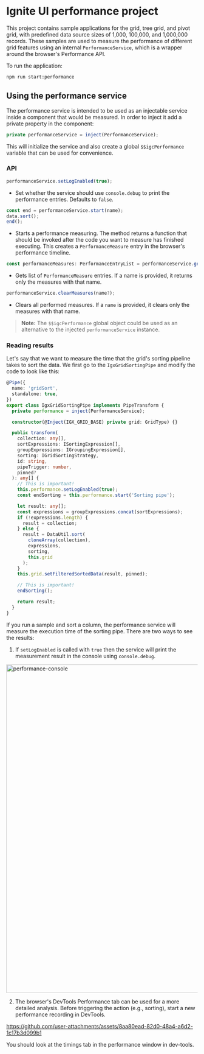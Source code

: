 # Ignite UI performance project

This project contains sample applications for the grid, tree grid, and pivot grid, with predefined data source sizes of 1,000, 100,000, and 1,000,000 records. These samples are used to measure the performance of different grid features using an internal `PerformanceService`, which is a wrapper around the browser's Performance API.

To run the application:

```sh
npm run start:performance
```

## Using the performance service

The performance service is intended to be used as an injectable service inside a component that would be measured. In order to inject it add a private property in the component:

```ts
private performanceService = inject(PerformanceService);
```

This will initialize the service and also create a global `$$igcPerformance` variable that can be used for convenience.

### API

```ts
performanceService.setLogEnabled(true);
```

- Set whether the service should use `console.debug` to print the performance entries. Defaults to `false`.

```ts
const end = performanceService.start(name);
data.sort();
end();
```

- Starts a performance measuring. The method returns a function that should be invoked after the code you want to measure has finished executing. This creates a `PerformanceMeasure` entry in the browser's performance timeline.

```ts
const performanceMeasures: PerformanceEntryList = performanceService.getMeasures(name?);
```

- Gets list of `PerformanceMeasure` entries. If a name is provided, it returns only the measures with that name.

```ts
performanceService.clearMeasures(name?);
```

- Clears all performed measures. If a `name` is provided, it clears only the measures with that name.

> **Note:** The `$$igcPerformance` global object could be used as an alternative to the injected `performanceService` instance.

### Reading results

Let's say that we want to measure the time that the grid's sorting pipeline takes to sort the data. We first go to the `IgxGridSortingPipe` and modify the code to look like this:

```ts
@Pipe({
  name: 'gridSort',
  standalone: true,
})
export class IgxGridSortingPipe implements PipeTransform {
  private performance = inject(PerformanceService);

  constructor(@Inject(IGX_GRID_BASE) private grid: GridType) {}

  public transform(
    collection: any[],
    sortExpressions: ISortingExpression[],
    groupExpressions: IGroupingExpression[],
    sorting: IGridSortingStrategy,
    id: string,
    pipeTrigger: number,
    pinned?
  ): any[] {
    // This is important!
    this.performance.setLogEnabled(true);
    const endSorting = this.performance.start('Sorting pipe');

    let result: any[];
    const expressions = groupExpressions.concat(sortExpressions);
    if (!expressions.length) {
      result = collection;
    } else {
      result = DataUtil.sort(
        cloneArray(collection),
        expressions,
        sorting,
        this.grid
      );
    }
    this.grid.setFilteredSortedData(result, pinned);

    // This is important!
    endSorting();

    return result;
  }
}
```

If you run a sample and sort a column, the performance service will measure the execution time of the sorting pipe. There are two ways to see the results:

1.  If `setLogEnabled` is called with `true` then the service will print the measurement result in the console using `console.debug`.
<img width="1720" height="863" alt="performance-console" src="https://github.com/user-attachments/assets/000d0bfd-a180-447d-ac27-2f82904e1150" />

2.  The browser's DevTools Performance tab can be used for a more detailed analysis. Before triggering the action (e.g., sorting), start a new performance recording in DevTools.


https://github.com/user-attachments/assets/8aa80ead-82d0-48a4-a6d2-1c17b3d099b1


You should look at the timings tab in the performance window in dev-tools.
